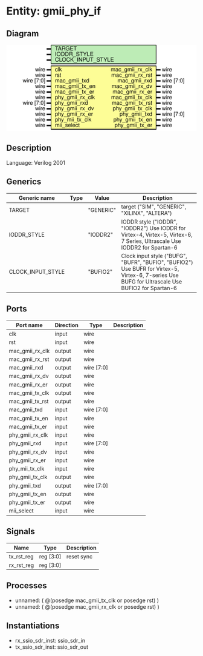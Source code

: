 # Entity: gmii_phy_if

## Diagram

![Diagram](gmii_phy_if.svg "Diagram")
## Description

Language: Verilog 2001
 
## Generics

| Generic name      | Type | Value     | Description                                                                                                                                       |
| ----------------- | ---- | --------- | ------------------------------------------------------------------------------------------------------------------------------------------------- |
| TARGET            |      | "GENERIC" | target ("SIM", "GENERIC", "XILINX", "ALTERA")                                                                                                     |
| IODDR_STYLE       |      | "IODDR2"  | IODDR style ("IODDR", "IODDR2") Use IODDR for Virtex-4, Virtex-5, Virtex-6, 7 Series, Ultrascale Use IODDR2 for Spartan-6                         |
| CLOCK_INPUT_STYLE |      | "BUFIO2"  | Clock input style ("BUFG", "BUFR", "BUFIO", "BUFIO2") Use BUFR for Virtex-5, Virtex-6, 7-series Use BUFG for Ultrascale Use BUFIO2 for Spartan-6  |
## Ports

| Port name       | Direction | Type       | Description |
| --------------- | --------- | ---------- | ----------- |
| clk             | input     | wire       |             |
| rst             | input     | wire       |             |
| mac_gmii_rx_clk | output    | wire       |             |
| mac_gmii_rx_rst | output    | wire       |             |
| mac_gmii_rxd    | output    | wire [7:0] |             |
| mac_gmii_rx_dv  | output    | wire       |             |
| mac_gmii_rx_er  | output    | wire       |             |
| mac_gmii_tx_clk | output    | wire       |             |
| mac_gmii_tx_rst | output    | wire       |             |
| mac_gmii_txd    | input     | wire [7:0] |             |
| mac_gmii_tx_en  | input     | wire       |             |
| mac_gmii_tx_er  | input     | wire       |             |
| phy_gmii_rx_clk | input     | wire       |             |
| phy_gmii_rxd    | input     | wire [7:0] |             |
| phy_gmii_rx_dv  | input     | wire       |             |
| phy_gmii_rx_er  | input     | wire       |             |
| phy_mii_tx_clk  | input     | wire       |             |
| phy_gmii_tx_clk | output    | wire       |             |
| phy_gmii_txd    | output    | wire [7:0] |             |
| phy_gmii_tx_en  | output    | wire       |             |
| phy_gmii_tx_er  | output    | wire       |             |
| mii_select      | input     | wire       |             |
## Signals

| Name       | Type      | Description |
| ---------- | --------- | ----------- |
| tx_rst_reg | reg [3:0] | reset sync  |
| rx_rst_reg | reg [3:0] |             |
## Processes
- unnamed: ( @(posedge mac_gmii_tx_clk or posedge rst) )
- unnamed: ( @(posedge mac_gmii_rx_clk or posedge rst) )
## Instantiations

- rx_ssio_sdr_inst: ssio_sdr_in
- tx_ssio_sdr_inst: ssio_sdr_out
